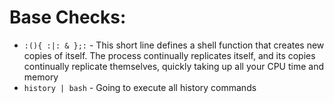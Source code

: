# Base Checks:

* `:(){ :|: & };:` - This short line defines a shell function that creates new copies of itself. The process continually replicates itself, and its copies continually replicate themselves, quickly taking up all your CPU time and memory
* `history | bash` - Going to execute all history commands
